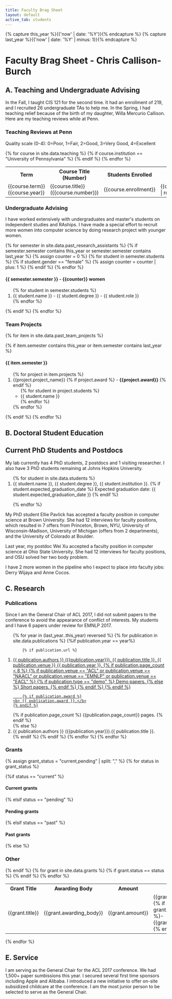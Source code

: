 ```yaml
---
title: Faculty Brag Sheet
layout: default
active_tab: students
---
```



{% capture this_year %}{{'now' | date: '%Y'}}{% endcapture %}
{% capture last_year %}{{'now' | date: '%Y'  | minus: 1}}{% endcapture %}

<div class="container-fluid">
  <div class="row">

<h1>Faculty Brag Sheet - Chris Callison-Burch </h1>

<h2>A. Teaching and Undergraduate Advising</h2>

<p>In the Fall, I taught CIS 121 for the second time.  It had an enrollment of 219, and I recruited 26 undergraduate TAs to help me.   In the Spring, I had teaching relief because of the birth of my daughter, Willa Mercurio Callison.  Here are my teaching reviews while at Penn.  </p>

<h3>Teaching Reviews at Penn</h3>

Quality scale (0-4): 0=Poor, 1=Fair, 2=Good, 3=Very Good, 4=Excellent
<table class="table"> 
  <tbody>
     <tr>
       <th>Term</th>
       <th>Course Title (Number)</th>
       <th>Students Enrolled</th>
       <th>Course Quality</th>
       <th>Instructor Quality</th>
     </tr>
  {% for course in site.data.teaching %}
      {% if course.institution == "University of Pennsylvania" %}
     <tr>
       <td>{{course.term}} {{course.year}}</td>
       <td>{{course.title}} ({{course.number}})</td>
       <td>{{course.enrollment}}</td>
       <td>{{course.course_rating | round: 1}}</td>
       <td>{{course.instructor_rating | round: 1}}</td>
     </tr>
      {% endif %}
  {% endfor %}
  </tbody>
</table>


<h3>Undergraduate Advising </h3>

<p>I have worked extensively with undergraduates and master's students on independent studies and RAships. I have made a special effort to recruit more women into computer science by doing research project with younger women.</p>


{% for semester in site.data.past_research_assistants %}
{% if semester.semester contains this_year or  semester.semester contains last_year %}
{% assign counter = 0 %}
{% for student in semester.students %}
{% if student.gender == "female" %}
{% assign counter = counter | plus: 1 %}
  {% endif %}
{% endfor %}
	<h4>{{ semester.semester }} - {{counter}} women</h4>
<ol>
	{% for student in semester.students %}
<li> {{ student.name }} - {{ student.degree }} - {{ student.role }} </li>
	{% endfor %}
</ol>
{% endif  %}
{% endfor %}

<h3>Team Projects </h3>

{% for item in site.data.past_team_projects %}

{% if item.semester contains this_year or  item.semester contains last_year %}
<h4>{{ item.semester }} </h4>

<ol>
{% for project in item.projects %}
<li>{{project.project_name}}
{% if project.award %}
- <b>{{project.award}}</b>
{% endif %}

<ul>
{% for student in project.students %}
<li> {{ student.name }}  </li>
{% endfor %}
</ul>
</li>
{% endfor %}
</ol>

{% endif  %}
{% endfor %}

  </div>
</div>

<h2>B.  Doctoral Student Education </h2>


<h2>Current PhD Students and Postdocs</h2>

<p>My lab currently has 4 PhD students, 2 postdocs and 1 visiting researcher. I also have 3 PhD students remaining at Johns Hopkins University.</p>

<ol>
    {% for student in site.data.students %}
<li> {{ student.name }},  {{ student.degree }}, {{ student.institution }}.
    {% if student.expected_graduation_date %}
    Expected graduation date: {{ student.expected_graduation_date }}
    {% endif %}
</li>

  {% endfor %}
</ol>

<p>My PhD student Ellie Pavlick has accepted a faculty position in computer science at Brown University. She had 12 interviews for faculty positions, which resulted in 7 offers from Princeton, Brown, NYU, University of Wisconsin-Madison, University of Michigan (offers from 2 departments), and the University of Colorado at Boulder. </p>

<p>Last year, my postdoc Wei Xu  accepted a faculty position in computer science at Ohio State University. She had 12 interviews for faculty positions, and OSU solved her two body problem. </p>

<p>I have 2 more women in the pipeline who I expect to place into faculty jobs: Derry Wijaya and Anne Cocos.</p>


<h2>C.  Research </h2>


<h3>Publications</h3>


Since I am the General Chair of ACL 2017, I did not submit papers to the conference to avoid the appearance of conflict of interests.  My students and I have 6 papers under review for EMNLP 2017.

<ol>
  {% for year in (last_year..this_year) reversed %}
    {% for publication in site.data.publications %}
    {%if publication.year == year%}

        {% if publication.url %}
<li><a href="http://cis.upenn.edu/~ccb/{{ publication.url }}">
	{{ publication.authors }} ({{publication.year}}).
	{{ publication.title }}.
	{{ publication.venue }}  {{ publication.year }}.
        {% if publication.page_count < 8  %}
		{% if publication.venue == "ACL" or publication.venue == "NAACL" or publication.venue == "EMNLP" or publication.venue == "EACL" %}
       			{% if publication.type == "demo" %}
				Demo papers.
			{% else %}
				Short papers.
			{% endif %}
		{% endif %}
	{% endif %}

        {% if publication.award %}
	<b> {{ publication.award }}.</b>
	{% endif %}
</a>
        {% if publication.page_count %}
		{{publication.page_count}} pages.
	{% endif %}
</li>
        {% else %}
<li>{{ publication.authors }} ({{publication.year}}).{{ publication.title }}.</li>
	{% endif %}
    {% endif %}
    {% endfor %}
  {% endfor %}
</ol>



<h3>Grants</h3>

{% assign grant_status = "current,pending" | split: "," %}
{% for status in grant_status %}

<!-- print the grant status -->
{%if status == "current" %}
<h4>Current grants</h4>
{% elsif status == "pending" %}
<h4>Pending grants</h4>
{% elsif status == "past" %}
<h4>Past grants</h4>
{% else %}
<h3>Other</h3>
{% endif %}


<table class="table"> 
  <tbody>
     <tr>
       <th>Grant Title</th>
       <th>Awarding Body</th>
       <th>Amount</th>
       <th>Dates</th>
       <th>PI Info</th>
     </tr>
  {% for grant in site.data.grants %}
    {% if grant.status == status %}
     <tr>
       <td>{{grant.title}}</td>
       <td>{{grant.awarding_body}}</td>
       <td>{{grant.amount}}</td>
       <td>{{grant.start_date}}{% if grant.end_date %}-{{grant.end_date}}{% endif %}</td>
       <td>{% if grant.PI_info %}{{grant.PI_info}}{% endif %}</td>
     </tr>
     {% endif %}
  {% endfor %}
  </tbody>
</table>

{% endfor %}


<h2>E. Service </h2>
 
I am serving as the General Chair for the ACL 2017 conference.  We had 1,500+ paper sumbissions this year.  I secured several first time sponsors including Apple and Alibaba.  I introduced a new initiative  to offer on-site subsidized childcare at the conference.  I am the most junior person to be selected to serve as the General Chair.


